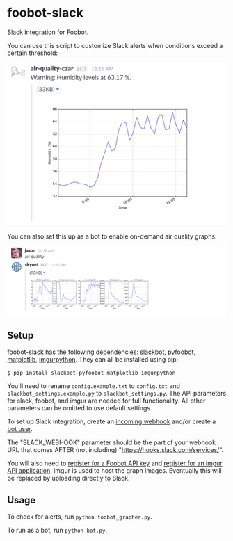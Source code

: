 foobot-slack
============

Slack integration for [Foobot](http://foobot.io/).

You can use this script to customize Slack alerts when conditions exceed a certain threshold:

![Example Foobot alert](docs/alert_example.png)

You can also set this up as a bot to enable on-demand air quality graphs:

![Example Foobot query](docs/query_example.png)

Setup
-----

foobot-slack has the following dependencies: [slackbot](https://github.com/lins05/slackbot), [pyfoobot](https://github.com/philipbl/pyfoobot>), [matplotlib](http://matplotlib.org/), [imgurpython](https://github.com/Imgur/imgurpython>). They can all be installed using pip:

```
$ pip install slackbot pyfoobot matplotlib imgurpython
```

You'll need to rename `config.example.txt` to `config.txt` and `slackbot_settings.example.py` to `slackbot_settings.py`. The API parameters for slack, foobot, and imgur are needed for full functionality. All other parameters can be omitted to use default settings.

To set up Slack integration, create an [incoming webhook](https://api.slack.com/incoming-webhooks) and/or create a [bot user](https://api.slack.com/bot-users).

The "SLACK_WEBHOOK" parameter should be the part of your webhook URL that comes AFTER (not including) "https://hooks.slack.com/services/".

You will also need to [register for a Foobot API key](https://api.foobot.io/apidoc/index.html) and [register for an imgur API application](https://api.imgur.com/#registerapp). imgur is used to host the graph images. Eventually this will be replaced by uploading directly to Slack.

Usage
-----

To check for alerts, run `python foobot_grapher.py`.

To run as a bot, run `python bot.py`.
